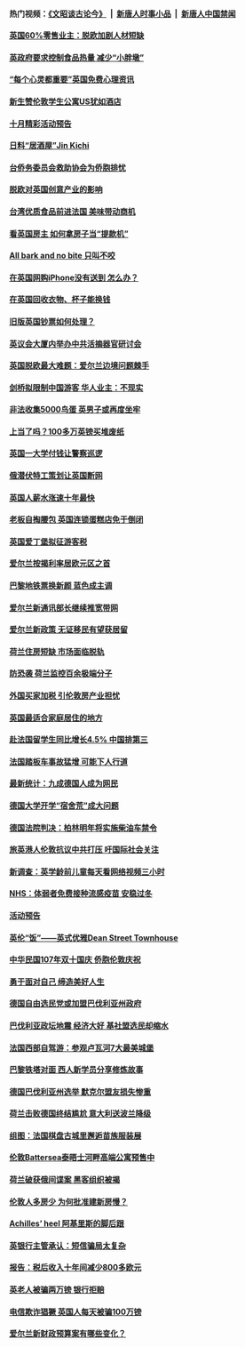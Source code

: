 #### 热门视频：[《文昭谈古论今》](https://github.com/gfw-breaker/wenzhao/blob/master/README.md?t=10220033) &nbsp;|&nbsp; [新唐人时事小品](https://github.com/gfw-breaker/ntdtv-comedy/blob/master/README.md?t=10220033) &nbsp;|&nbsp; [新唐人中国禁闻](https://github.com/gfw-breaker/ntdtv-news/blob/master/README.md?t=10220033)

#### [英国60%零售业主：脱欧加剧人材短缺](../pages/nsc974/n10798814.md?t=10220033) 

#### [英政府要求控制食品热量 减少“小胖墩”](../pages/nsc974/n10798915.md?t=10220033) 

#### [“每个心灵都重要”英国免费心理资讯](../pages/nsc974/n10798906.md?t=10220033) 

#### [新生赞伦敦学生公寓US犹如酒店](../pages/nsc974/n10798881.md?t=10220033) 

#### [十月精彩活动预告](../pages/nsc974/n10798869.md?t=10220033) 

#### [日料“居酒屋”Jin Kichi](../pages/nsc974/n10798856.md?t=10220033) 

#### [台侨务委员会救助协会为侨胞排忧](../pages/nsc974/n10798830.md?t=10220033) 

#### [脱欧对英国创意产业的影响](../pages/nsc974/n10798806.md?t=10220033) 

#### [台湾优质食品前进法国 美味带动商机](../pages/nsc974/n10796380.md?t=10220033) 

#### [看英国房主 如何拿房子当“提款机”](../pages/nsc974/n10795639.md?t=10220033) 

#### [All bark and no bite 只叫不咬](../pages/nsc974/n10795626.md?t=10220033) 

#### [在英国网购iPhone没有送到 怎么办？](../pages/nsc974/n10795611.md?t=10220033) 

#### [在英国回收衣物、杯子能换钱](../pages/nsc974/n10795600.md?t=10220033) 

#### [旧版英国钞票如何处理？](../pages/nsc974/n10795574.md?t=10220033) 

#### [英议会大厦内举办中共活摘器官研讨会](../pages/nsc974/n10795559.md?t=10220033) 

#### [英国脱欧最大难题：爱尔兰边境问题棘手](../pages/nsc974/n10793065.md?t=10220033) 

#### [剑桥拟限制中国游客 华人业主：不现实](../pages/nsc974/n10793028.md?t=10220033) 

#### [非法收集5000鸟蛋 英男子或再度坐牢](../pages/nsc974/n10793168.md?t=10220033) 

#### [上当了吗？100多万英镑买堆废纸](../pages/nsc974/n10793153.md?t=10220033) 

#### [英国一大学付钱让警察巡逻](../pages/nsc974/n10793144.md?t=10220033) 

#### [俄潜伏特工策划让英国断网](../pages/nsc974/n10793138.md?t=10220033) 

#### [英国人薪水涨速十年最快](../pages/nsc974/n10793134.md?t=10220033) 

#### [老板自掏腰包 英国连锁蛋糕店免于倒闭](../pages/nsc974/n10793123.md?t=10220033) 

#### [英国爱丁堡拟征游客税](../pages/nsc974/n10793043.md?t=10220033) 

#### [爱尔兰按揭利率居欧元区之首](../pages/nsc974/n10792636.md?t=10220033) 

#### [巴黎地铁票换新颜 蓝色成主调](../pages/nsc974/n10792539.md?t=10220033) 

#### [爱尔兰新通讯部长继续推宽带网](../pages/nsc974/n10792470.md?t=10220033) 

#### [爱尔兰新政策 无证移民有望获居留](../pages/nsc974/n10792193.md?t=10220033) 

#### [荷兰住房短缺 市场面临脱轨](../pages/nsc974/n10792107.md?t=10220033) 

#### [防恐袭 荷兰监控百余极端分子](../pages/nsc974/n10792022.md?t=10220033) 

#### [外国买家加税 引伦敦房产业担忧](../pages/nsc974/n10790977.md?t=10220033) 

#### [英国最适合家庭居住的地方](../pages/nsc974/n10790961.md?t=10220033) 

#### [赴法国留学生同比增长4.5% 中国排第三](../pages/nsc974/n10790702.md?t=10220033) 

#### [法国踏板车事故猛增 可能下人行道](../pages/nsc974/n10790752.md?t=10220033) 

#### [最新统计：九成德国人成为网民](../pages/nsc974/n10789368.md?t=10220033) 

#### [德国大学开学“宿舍荒”成大问题](../pages/nsc974/n10789287.md?t=10220033) 

#### [德国法院判决：柏林明年将实施柴油车禁令](../pages/nsc974/n10788104.md?t=10220033) 

#### [旅英港人伦敦抗议中共打压 吁国际社会关注](../pages/nsc974/n10788264.md?t=10220033) 

#### [新调查：英学龄前儿童每天看网络视频三小时](../pages/nsc974/n10788331.md?t=10220033) 

#### [NHS：体弱者免费接种流感疫苗 安稳过冬](../pages/nsc974/n10788326.md?t=10220033) 

#### [活动预告](../pages/nsc974/n10788321.md?t=10220033) 

#### [英伦“饭”——英式优雅Dean Street Townhouse](../pages/nsc974/n10788313.md?t=10220033) 

#### [中华民国107年双十国庆 侨胞伦敦庆祝](../pages/nsc974/n10788304.md?t=10220033) 

#### [勇于面对自己 缔造美好人生](../pages/nsc974/n10788275.md?t=10220033) 

#### [德国自由选民党或加盟巴伐利亚州政府](../pages/nsc974/n10788073.md?t=10220033) 

#### [巴伐利亚政坛地震  经济大好 基社盟选民却缩水](../pages/nsc974/n10787951.md?t=10220033) 

#### [法国西部自驾游：参观卢瓦河7大最美城堡](../pages/nsc974/n10760218.md?t=10220033) 

#### [巴黎铁塔对面 西人新学员分享修炼故事](../pages/nsc974/n10786939.md?t=10220033) 

#### [德国巴伐利亚州选举 默克尔盟友损失惨重](../pages/nsc974/n10783385.md?t=10220033) 

#### [荷兰击败德国终结尴尬 意大利送波兰降级](../pages/nsc974/n10783771.md?t=10220033) 

#### [组图：法国棋盘古城里邂逅苗族服装展](../pages/nsc974/n10781596.md?t=10220033) 

#### [伦敦Battersea泰晤士河畔高端公寓预售中](../pages/nsc974/n10780029.md?t=10220033) 

#### [荷兰破获俄间谍案 黑客组织被揭](../pages/nsc974/n10779265.md?t=10220033) 

#### [伦敦人多房少 为何批准建新房慢？](../pages/nsc974/n10779376.md?t=10220033) 

#### [Achilles’ heel 阿基里斯的脚后跟](../pages/nsc974/n10779364.md?t=10220033) 

#### [英银行主管承认：短信骗局太复杂](../pages/nsc974/n10779357.md?t=10220033) 

#### [报告：税后收入十年间减少800多欧元](../pages/nsc974/n10779342.md?t=10220033) 

#### [英老人被骗两万镑 银行拒赔](../pages/nsc974/n10779353.md?t=10220033) 

#### [电信欺诈猖獗 英国人每天被骗100万镑](../pages/nsc974/n10779322.md?t=10220033) 

#### [爱尔兰新财政预算案有哪些变化？](../pages/nsc974/n10779332.md?t=10220033) 

